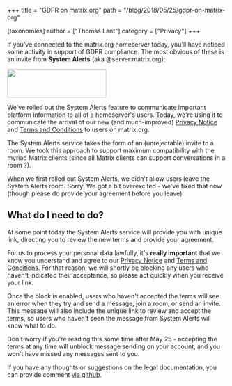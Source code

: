 +++
title = "GDPR on matrix.org"
path = "/blog/2018/05/25/gdpr-on-matrix-org"

[taxonomies]
author = ["Thomas Lant"]
category = ["Privacy"]
+++

If you've connected to the matrix.org homeserver today, you'll have noticed some activity in support of GDPR compliance. The most obvious of these is an invite from <strong>System Alerts</strong> (aka @server:matrix.org):

<a href="/blog/wp-content/uploads/2018/05/system_alerts_invite.png"><img class="alignnone size-full wp-image-3247" src="/blog/wp-content/uploads/2018/05/system_alerts_invite.png" alt="" width="227" height="66" /></a>

We've rolled out the System Alerts feature to communicate important platform information to all of a homeserver's users. Today, we're using it to communicate the arrival of our new (and much-improved) <a href="/docs/guides/privacy_notice.html">Privacy Notice</a> and <a href="/docs/guides/terms_and_conditions.html">Terms and Conditions</a> to users on matrix.org.

The System Alerts service takes the form of an (unrejectable) invite to a room. We took this approach to support maximum compatibility with the myriad Matrix clients (since all Matrix clients can support conversations in a room ?).

When we first rolled out System Alerts, we didn't allow users leave the System Alerts room. Sorry! We got a bit overexcited - we've fixed that now (though please do provide your agreement before you leave).

## What do I need to do?

At some point today the System Alerts service will provide you with unique link, directing you to review the new terms and provide your agreement.

For us to process your personal data lawfully, it's <strong>really important</strong> that we know you understand and agree to our <a href="/docs/guides/privacy_notice.html">Privacy Notice</a> and <a href="/docs/guides/terms_and_conditions.html">Terms and Conditions</a>. For that reason, we will shortly be blocking any users who haven't indicated their acceptance, so please act quickly when you receive your link.

Once the block is enabled, users who haven't accepted the terms will see an error when they try and send a message, join a room, or send an invite. This message will also include the unique link to review and accept the terms, so users who haven't seen the message from System Alerts will know what to do.

Don't worry if you're reading this some time after May 25 - accepting the terms at any time will unblock message sending on your account, and you won't have missed any messages sent to you.

If you have any thoughts or suggestions on the legal documentation, you can provide comment <a href="https://github.com/matrix-org/matrix.org/tree/master/jekyll/_posts/guides">via github</a>.
